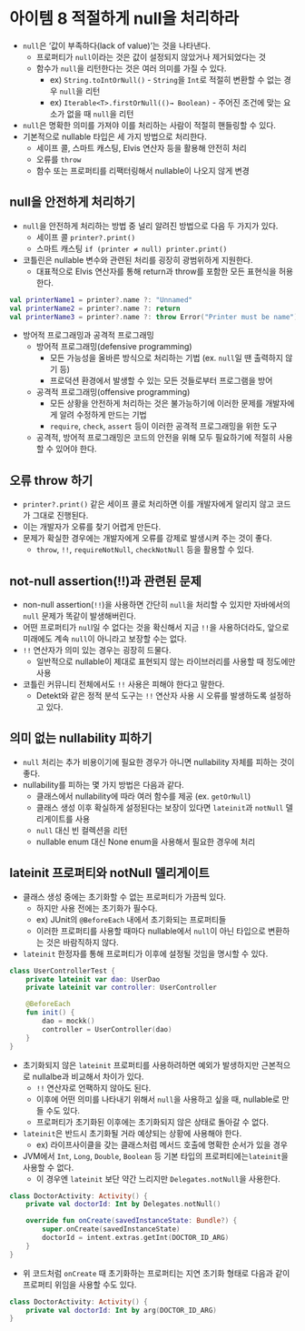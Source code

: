 # 아이템 8 적절하게 null을 처리하라
- `null`은 ‘값이 부족하다(lack of value)’는 것을 나타낸다.
    - 프로퍼티가 `null`이라는 것은 값이 설정되지 않았거나 제거되었다는 것
    - 함수가 `null`을 리턴한다는 것은 여러 의미를 가질 수 있다.
        - ex) `String.toIntOrNull()` - `String`을 `Int`로 적절히 변환할 수 없는 경우 `null`을 리턴
        - ex) `Iterable<T>.firstOrNull(()→ Boolean)` - 주어진 조건에 맞는 요소가 없을 때 `null`을 리턴
- `null`은 명확한 의미를 가져야 이를 처리하는 사람이 적절히 핸들링할 수 있다.
- 기본적으로 nullable 타입은 세 가지 방법으로 처리한다.
    - 세이프 콜, 스마트 캐스팅, Elvis 연산자 등을 활용해 안전히 처리
    - 오류를 `throw`
    - 함수 또는 프로퍼티를 리팩터링해서 nullable이 나오지 않게 변경

## null을 안전하게 처리하기

- `null`을 안전하게 처리하는 방법 중 널리 알려진 방법으로 다음 두 가지가 있다.
    - 세이프 콜 `printer?.print()`
    - 스마트 캐스팅 `if (printer ≠ null) printer.print()`
- 코틀린은 nullable 변수와 관련된 처리를 굉장히 광범위하게 지원한다.
    - 대표적으로 Elvis 연산자를 통해 return과 throw를 포함한 모든 표현식을 허용한다.

```kotlin
val printerName1 = printer?.name ?: "Unnamed"
val printerName2 = printer?.name ?: return
val printerName3 = printer?.name ?: throw Error("Printer must be name")
```

- 방어적 프로그래밍과 공격적 프로그래밍
    - 방어적 프로그래밍(defensive programming)
        - 모든 가능성을 올바른 방식으로 처리하는 기법 (ex. `null`일 땐 출력하지 않기 등)
        - 프로덕션 환경에서 발생할 수 있는 모든 것들로부터 프로그램을 방어
    - 공격적 프로그래밍(offensive programming)
        - 모든 상황을 안전하게 처리하는 것은 불가능하기에 이러한 문제를 개발자에게 알려 수정하게 만드는 기법
        - `require`, `check`, `assert` 등이 이러한 공격적 프로그래밍을 위한 도구
    - 공격적, 방어적 프로그래밍은 코드의 안전을 위해 모두 필요하기에 적절히 사용할 수 있어야 한다.

## 오류 throw 하기

- `printer?.print()` 같은 세이프 콜로 처리하면 이를 개발자에게 알리지 않고 코드가 그대로 진행된다.
- 이는 개발자가 오류를 찾기 어렵게 만든다.
- 문제가 확실한 경우에는 개발자에게 오류를 강제로 발생시켜 주는 것이 좋다.
    - `throw`, `!!`, `requireNotNull`, `checkNotNull` 등을 활용할 수 있다.

## not-null assertion(!!)과 관련된 문제

- non-null assertion(`!!`)을 사용하면 간단히 `null`을 처리할 수 있지만 자바에서의 `null` 문제가 똑같이 발생해버린다.
- 어떤 프로퍼티가 `nul`l일 수 없다는 것을 확신해서 지금 `!!`을 사용하더라도, 앞으로 미래에도 계속 `null`이 아니라고 보장할 수는 없다.
- `!!` 연산자가 의미 있는 경우는 굉장히 드물다.
    - 일반적으로 nullable이 제대로 표현되지 않는 라이브러리를 사용할 때 정도에만 사용
- 코틀린 커뮤니티 전체에서도 `!!` 사용은 피해야 한다고 말한다.
    - Detekt와 같은 정적 분석 도구는 `!!` 연산자 사용 시 오류를 발생하도록 설정하고 있다.

## 의미 없는 nullability 피하기

- `null` 처리는 추가 비용이기에 필요한 경우가 아니면 nullability 자체를 피하는 것이 좋다.
- nullability를 피하는 몇 가지 방법은 다음과 같다.
    - 클래스에서 nullability에 따라 여러 함수를 제공 (ex. `getOrNull`)
    - 클래스 생성 이후 확실하게 설정된다는 보장이 있다면 `lateinit`과 `notNull` 델리게이트를 사용
    - `null` 대신 빈 컬렉션을 리턴
    - nullable enum 대신 None enum을 사용해서 필요한 경우에 처리

## lateinit 프로퍼티와 notNull 델리게이트

- 클래스 생성 중에는 초기화할 수 없는 프로퍼티가 가끔씩 있다.
    - 하지만 사용 전에는 초기화가 필수다.
    - ex) JUnit의 `@BeforeEach` 내에서 초기화되는 프로퍼티들
    - 이러한 프로퍼티를 사용할 때마다 nullable에서 `null`이 아닌 타입으로 변환하는 것은 바람직하지 않다.
- `lateinit` 한정자를 통해 프로퍼티가 이후에 설정될 것임을 명시할 수 있다.

```kotlin
class UserControllerTest {
	private lateinit var dao: UserDao
	private lateinit var controller: UserController

	@BeforeEach
	fun init() {
		dao = mockk()
		controller = UserController(dao)
	}
}
```

- 초기화되지 않은 `lateinit` 프로퍼티를 사용하려하면 예외가 발생하지만 근본적으로 nullalbe과 비교해서 차이가 있다.
    - `!!` 연산자로 언팩하지 않아도 된다.
    - 이후에 어떤 의미를 나타내기 위해서 `null`을 사용하고 싶을 때, nullable로 만들 수도 있다.
    - 프로퍼티가 초기화된 이후에는 초기화되지 않은 상태로 돌아갈 수 없다.
- `lateinit`은 반드시 초기화될 거라 예샹되는 상황에 사용해야 한다.
    - ex) 라이프사이클을 갖는 클래스처럼 메서드 호출에 명확한 순서가 있을 경우
- JVM에서 `Int`, `Long`, `Double`, `Boolean` 등 기본 타입의 프로퍼티에는`lateinit`을 사용할 수 없다.
    - 이 경우엔 `lateinit` 보단 약간 느리지만 `Delegates.notNull`을 사용한다.

```kotlin
class DoctorActivity: Activity() {
	private val doctorId: Int by Delegates.notNull()

	override fun onCreate(savedInstanceState: Bundle?) {
		super.onCreate(savedInstanceState)
		doctorId = intent.extras.getInt(DOCTOR_ID_ARG)
	}
}
```

- 위 코드처럼 `onCreate` 때 초기화하는 프로퍼티는 지연 초기화 형태로 다음과 같이 프로퍼티 위임을 사용할 수도 있다.

```kotlin
class DoctorActivity: Activity() {
	private val doctorId: Int by arg(DOCTOR_ID_ARG)
}
```
